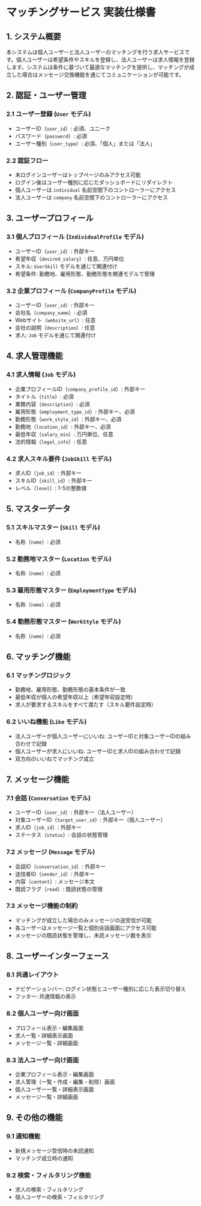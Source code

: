 # マッチングサービス 実装仕様書

## 1. システム概要

本システムは個人ユーザーと法人ユーザーのマッチングを行う求人サービスです。個人ユーザーは希望条件やスキルを登録し、法人ユーザーは求人情報を登録します。システムは条件に基づいて最適なマッチングを提供し、マッチングが成立した場合はメッセージ交換機能を通じてコミュニケーションが可能です。

## 2. 認証・ユーザー管理

### 2.1 ユーザー登録 (`User` モデル)
- ユーザーID（`user_id`）: 必須、ユニーク
- パスワード（`password`）: 必須
- ユーザー種別（`user_type`）: 必須、「個人」または「法人」

### 2.2 認証フロー
- 未ログインユーザーはトップページのみアクセス可能
- ログイン後はユーザー種別に応じたダッシュボードにリダイレクト
- 個人ユーザーは `individual` 名前空間下のコントローラーにアクセス
- 法人ユーザーは `company` 名前空間下のコントローラーにアクセス

## 3. ユーザープロフィール

### 3.1 個人プロフィール (`IndividualProfile` モデル)
- ユーザーID（`user_id`）: 外部キー
- 希望年収（`desired_salary`）: 任意、万円単位
- スキル: `UserSkill` モデルを通じて関連付け
- 希望条件: 勤務地、雇用形態、勤務形態を関連モデルで管理

### 3.2 企業プロフィール (`CompanyProfile` モデル)
- ユーザーID（`user_id`）: 外部キー
- 会社名（`company_name`）: 必須
- Webサイト（`website_url`）: 任意
- 会社の説明（`description`）: 任意
- 求人: `Job` モデルを通じて関連付け

## 4. 求人管理機能

### 4.1 求人情報 (`Job` モデル)
- 企業プロフィールID（`company_profile_id`）: 外部キー
- タイトル（`title`）: 必須
- 業務内容（`description`）: 必須
- 雇用形態（`employment_type_id`）: 外部キー、必須
- 勤務形態（`work_style_id`）: 外部キー、必須
- 勤務地（`location_id`）: 外部キー、必須
- 最低年収（`salary_min`）: 万円単位、任意
- 法的情報（`legal_info`）: 任意

### 4.2 求人スキル要件 (`JobSkill` モデル)
- 求人ID（`job_id`）: 外部キー
- スキルID（`skill_id`）: 外部キー
- レベル（`level`）: 1-5の整数値

## 5. マスターデータ

### 5.1 スキルマスター (`Skill` モデル)
- 名称（`name`）: 必須

### 5.2 勤務地マスター (`Location` モデル)
- 名称（`name`）: 必須

### 5.3 雇用形態マスター (`EmploymentType` モデル)
- 名称（`name`）: 必須

### 5.4 勤務形態マスター (`WorkStyle` モデル)
- 名称（`name`）: 必須

## 6. マッチング機能

### 6.1 マッチングロジック
- 勤務地、雇用形態、勤務形態の基本条件が一致
- 最低年収が個人の希望年収以上（希望年収設定時）
- 求人が要求するスキルをすべて満たす（スキル要件設定時）

### 6.2 いいね機能 (`Like` モデル)
- 法人ユーザーが個人ユーザーにいいね: ユーザーIDと対象ユーザーIDの組み合わせで記録
- 個人ユーザーが求人にいいね: ユーザーIDと求人IDの組み合わせで記録
- 双方向のいいねでマッチング成立

## 7. メッセージ機能

### 7.1 会話 (`Conversation` モデル)
- ユーザーID（`user_id`）: 外部キー（法人ユーザー）
- 対象ユーザーID（`target_user_id`）: 外部キー（個人ユーザー）
- 求人ID（`job_id`）: 外部キー
- ステータス（`status`）: 会話の状態管理

### 7.2 メッセージ (`Message` モデル)
- 会話ID（`conversation_id`）: 外部キー
- 送信者ID（`sender_id`）: 外部キー
- 内容（`content`）: メッセージ本文
- 既読フラグ（`read`）: 既読状態の管理

### 7.3 メッセージ機能の制約
- マッチングが成立した場合のみメッセージの送受信が可能
- 各ユーザーはメッセージ一覧と個別会話画面にアクセス可能
- メッセージの既読状態を管理し、未読メッセージ数を表示

## 8. ユーザーインターフェース

### 8.1 共通レイアウト
- ナビゲーションバー: ログイン状態とユーザー種別に応じた表示切り替え
- フッター: 共通情報の表示

### 8.2 個人ユーザー向け画面
- プロフィール表示・編集画面
- 求人一覧・詳細表示画面
- メッセージ一覧・詳細画面

### 8.3 法人ユーザー向け画面
- 企業プロフィール表示・編集画面
- 求人管理（一覧・作成・編集・削除）画面
- 個人ユーザー一覧・詳細表示画面
- メッセージ一覧・詳細画面

## 9. その他の機能

### 9.1 通知機能
- 新規メッセージ受信時の未読通知
- マッチング成立時の通知

### 9.2 検索・フィルタリング機能
- 求人の検索・フィルタリング
- 個人ユーザーの検索・フィルタリング 